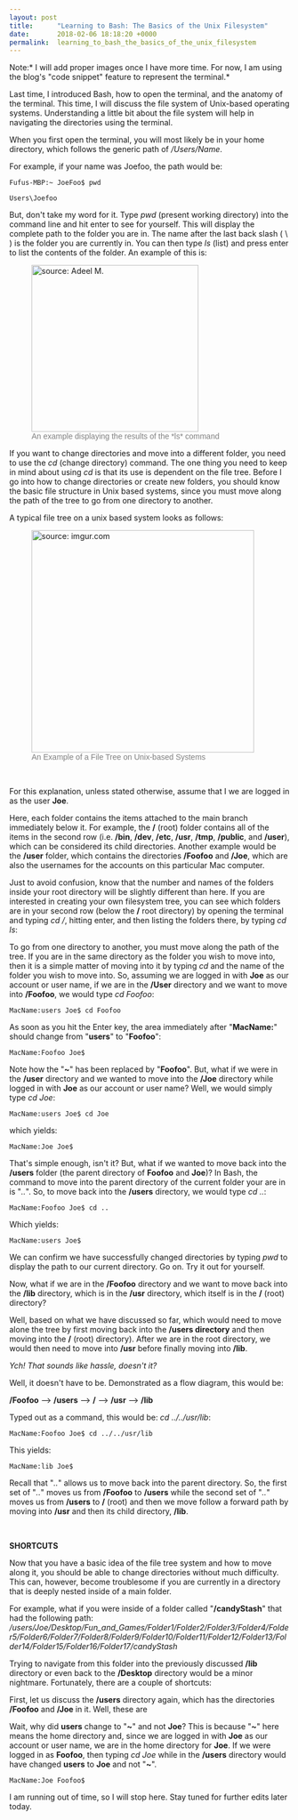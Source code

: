 ```yaml
---
layout: post
title:      "Learning to Bash: The Basics of the Unix Filesystem"
date:       2018-02-06 18:18:20 +0000
permalink:  learning_to_bash_the_basics_of_the_unix_filesystem
---
```


Note:* I will  add proper images once I have more time. For now, I am using the blog's "code snippet" feature to represent the terminal.*

Last time, I introduced Bash, how to open the terminal, and the anatomy of the terminal. This time, I will discuss the file system of Unix-based operating systems. Understanding a little bit about the file system will help in navigating the directories using the terminal.

When you first open the terminal, you will most likely be in your home directory, which follows the generic path of */Users/Name*.

For example, if your name was Joefoo, the path would be:

```
Fufus-MBP:~ JoeFoo$ pwd

Users\Joefoo
```

But, don't take my word for it. Type *pwd* (present working directory) into the command line and hit enter to see for yourself. This will display the complete path to the folder you are in. The name after the last back slash ( \ ) is the folder you are currently in. You can then type *ls* (list) and press enter to list the contents of the folder. An example of this is:

<figure>
<img src="https://i.imgur.com/bAv6Jsz.png?1" title="source: Adeel M." style="height:300px" />
<figcaption style="font-family: arial; font-size:14px; color:gray;">An example displaying the results of the *ls* command</figcaption>
</figure>

If you want to change directories and move into a different folder, you need to use the *cd* (change directory) command. The one thing you need to keep in mind about using *cd* is that its use is dependent on the file tree. Before I go into how to change directories or create new folders, you should know the basic file structure in Unix based systems, since you must move along the path of the tree to go from one directory to another.

A typical file tree on a unix based system looks as follows:

<figure>
<img src="https://i.imgur.com/zLW5LtF.png" title="source: imgur.com"  style="height:400px" />
<figcaption style="font-family: arial; font-size:14px; color:gray;">An Example of a File Tree on Unix-based Systems</figcaption>
</figure>

<br/>

For this explanation, unless stated otherwise, assume that I we are logged in as the user **Joe**.

Here, each folder contains the items attached to the main branch immediately below it. For example, the **/** (root) folder contains all of the items in the second row (i.e. **/bin**, **/dev**, **/etc**, **/usr**, **/tmp**, **/public**, and **/user**), which can be considered its child directories. Another example would be the **/user** folder, which contains the directories **/Foofoo** and **/Joe**, which are also the usernames for the accounts on this particular Mac computer.

Just to avoid confusion, know that the number and names of the folders inside your root directory will be slightly different than here. If you are interested in creating your own filesystem tree, you can see which folders are in your second row (below the **/** root directory) by opening the terminal and typing *cd /*, hitting enter, and then listing the folders there, by typing *cd ls*:



To go from one directory to another, you must move along the path of the tree. If you are in the same directory as the folder you wish to move into, then it is a simple matter of moving into it by typing *cd* and the name of the folder you wish to move into. So, assuming we are logged in with **Joe** as our account or user name, if we are in the **/User** directory and we want to move into **/Foofoo**, we would type *cd Foofoo*:

```
MacName:users Joe$ cd Foofoo
```

As soon as you hit the Enter key, the area immediately after "**MacName:**" should change from "**users**" to "**Foofoo**":

```
MacName:Foofoo Joe$
```

Note how the "**~**" has been replaced by "**Foofoo**". But, what if we were in the **/user** directory and we wanted to move into the **/Joe** directory while logged in with **Joe** as our account or user name? Well, we would simply type *cd Joe*:

```
MacName:users Joe$ cd Joe
```

which yields:

```
MacName:Joe Joe$
```

That's simple enough, isn't it? But, what if we wanted to move back into the **/users** folder (the parent directory of **Foofoo** and **Joe**)? In Bash, the command to move into the parent directory of the current folder your are in is "*..*". So, to move back into the **/users** directory, we would type *cd ..*:

```
MacName:Foofoo Joe$ cd ..
```

Which yields:

```
MacName:users Joe$ 
```

We can confirm we have successfully changed directories by typing *pwd* to display the path to our current directory. Go on. Try it out for yourself.

Now, what if we are in the **/Foofoo** directory and we want to move back into the **/lib** directory, which is in the **/usr** directory, which itself is in the **/** (root) directory?

Well, based on what we have discussed so far, which would need to move alone the tree by first moving back into the **/users directory** and then moving into the **/** (root) directory). After we are in the root directory, we would then need to move into **/usr** before finally moving into **/lib**.

*Ych! That sounds like hassle, doesn't it?*

Well, it doesn't have to be. Demonstrated as a flow diagram, this would be:

**/Foofoo** --> **/users** --> **/** --> **/usr** --> **/lib**

Typed out as a command, this would be: *cd ../../usr/lib*:

```
MacName:Foofoo Joe$ cd ../../usr/lib
```

This yields:

```
MacName:lib Joe$
```

Recall that "*..*" allows us to move back into the parent directory. So, the first set of "*..*" moves us from **/Foofoo** to **/users** while the second set of "*..*" moves us from **/users** to **/** (root) and then we move follow a forward path by moving into **/usr** and then its child directory, **/lib**.

<br/>

**SHORTCUTS**

Now that you have a basic idea of the file tree system and how to move along it, you should be able to change directories without much difficulty. This can, however, become troublesome if you are currently in a directory that is deeply nested inside of a main folder.

For example, what if you were inside of a folder called "**/candyStash**" that had the following path:
*/users/Joe/Desktop/Fun_and_Games/Folder1/Folder2/Folder3/Folder4/Folder5/Folder6/Folder7/Folder8/Folder9/Folder10/Folder11/Folder12/Folder13/Folder14/Folder15/Folder16/Folder17/candyStash*

Trying to navigate from this folder into the previously discussed **/lib** directory or even back to the **/Desktop** directory would be a minor nightmare. Fortunately, there are a couple of shortcuts:

First, let us discuss the **/users** directory again, which has the directories **/Foofoo** and **/Joe** in it. Well, these are 

Wait, why did **users** change to "**~**" and not **Joe**? This is because "**~**" here means the home directory and, since we are logged in with **Joe** as our account or user name, we are in the home directory for **Joe**. If we were logged in as **Foofoo**, then typing *cd Joe* while in the **/users** directory would have changed **users** to **Joe** and not "**~**".

```
MacName:Joe Foofoo$
```

I am running out of time, so I will stop here. Stay tuned for further edits later today.


